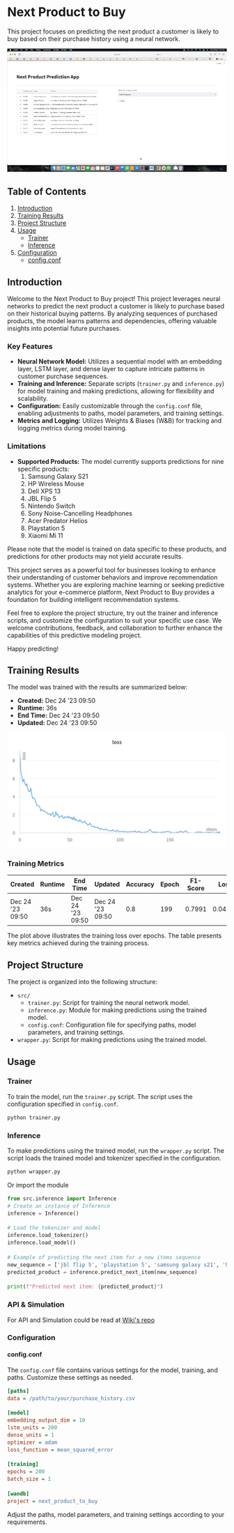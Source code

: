 # Next Product to Buy

This project focuses on predicting the next product a customer is likely to buy based on their purchase history using a neural network.

![Simulation](assets/simulation_preview.gif)

## Table of Contents

1. [Introduction](#introduction)
2. [Training Results](#training-results)
3. [Project Structure](#project-structure)
4. [Usage](#usage)
   - [Trainer](#trainer)
   - [Inference](#inference)
5. [Configuration](#configuration)
   - [config.conf](#configconf)

## Introduction

Welcome to the Next Product to Buy project! This project leverages neural networks to predict the next product a customer is likely to purchase based on their historical buying patterns. By analyzing sequences of purchased products, the model learns patterns and dependencies, offering valuable insights into potential future purchases.

### Key Features

- **Neural Network Model:** Utilizes a sequential model with an embedding layer, LSTM layer, and dense layer to capture intricate patterns in customer purchase sequences.
- **Training and Inference:** Separate scripts (`trainer.py` and `inference.py`) for model training and making predictions, allowing for flexibility and scalability.
- **Configuration:** Easily customizable through the `config.conf` file, enabling adjustments to paths, model parameters, and training settings.
- **Metrics and Logging:** Utilizes Weights & Biases (W&B) for tracking and logging metrics during model training.

### Limitations

- **Supported Products:** The model currently supports predictions for nine specific products:
  1. Samsung Galaxy S21
  2. HP Wireless Mouse
  3. Dell XPS 13
  4. JBL Flip 5
  5. Nintendo Switch
  6. Sony Noise-Cancelling Headphones
  7. Acer Predator Helios
  8. Playstation 5
  9. Xiaomi Mi 11

Please note that the model is trained on data specific to these products, and predictions for other products may not yield accurate results.

This project serves as a powerful tool for businesses looking to enhance their understanding of customer behaviors and improve recommendation systems. Whether you are exploring machine learning or seeking predictive analytics for your e-commerce platform, Next Product to Buy provides a foundation for building intelligent recommendation systems.

Feel free to explore the project structure, try out the trainer and inference scripts, and customize the configuration to suit your specific use case. We welcome contributions, feedback, and collaboration to further enhance the capabilities of this predictive modeling project.

Happy predicting!

## Training Results

The model was trained with the results are summarized below:

- **Created:** Dec 24 '23 09:50
- **Runtime:** 36s
- **End Time:** Dec 24 '23 09:50
- **Updated:** Dec 24 '23 09:50

![Training Loss](assets/training_plot.png)

### Training Metrics

| Created          | Runtime | End Time          | Updated           | Accuracy | Epoch | F1-Score | Loss   | Precision | Recall |
| ---------------- | ------- | ----------------- | ----------------- | -------- | ----- | -------- | ------ | --------- | ------ |
| Dec 24 '23 09:50 | 36s     | Dec 24 '23 09:50 | Dec 24 '23 09:50 | 0.8      | 199   | 0.7991   | 0.04277 | 0.8087    | 0.8    |

The plot above illustrates the training loss over epochs. The table presents key metrics achieved during the training process.

## Project Structure

The project is organized into the following structure:

- `src/`
  - `trainer.py`: Script for training the neural network model.
  - `inference.py`: Module for making predictions using the trained model.
  - `config.conf`: Configuration file for specifying paths, model parameters, and training settings.
- `wrapper.py`: Script for making predictions using the trained model.

## Usage

### Trainer

To train the model, run the `trainer.py` script. The script uses the configuration specified in `config.conf`.

```bash
python trainer.py
```

### Inference

To make predictions using the trained model, run the `wrapper.py` script. The script loads the trained model and tokenizer specified in the configuration.

```bash
python wrapper.py
```

Or import the module

```python
from src.inference import Inference
# Create an instance of Inference
inference = Inference()

# Load the tokenizer and model
inference.load_tokenizer()
inference.load_model()

# Example of predicting the next item for a new items sequence
new_sequence = ['jbl flip 5', 'playstation 5', 'samsung galaxy s21', 'hp wireless mouse', 'acer predator helios']
predicted_product = inference.predict_next_item(new_sequence)

print(f"Predicted next item: {predicted_product}")
```
### API & Simulation

For API and Simulation could be read at [Wiki's repo](https://github.com/agustyawan-arif/next-product-to-buy/wiki/7.-How-to-Use#run-api)

### Configuration

#### config.conf

The `config.conf` file contains various settings for the model, training, and paths. Customize these settings as needed.

```ini
[paths]
data = /path/to/your/purchase_history.csv

[model]
embedding_output_dim = 10
lstm_units = 200
dense_units = 1
optimizer = adam
loss_function = mean_squared_error

[training]
epochs = 200
batch_size = 1

[wandb]
project = next_product_to_buy
```

Adjust the paths, model parameters, and training settings according to your requirements.
